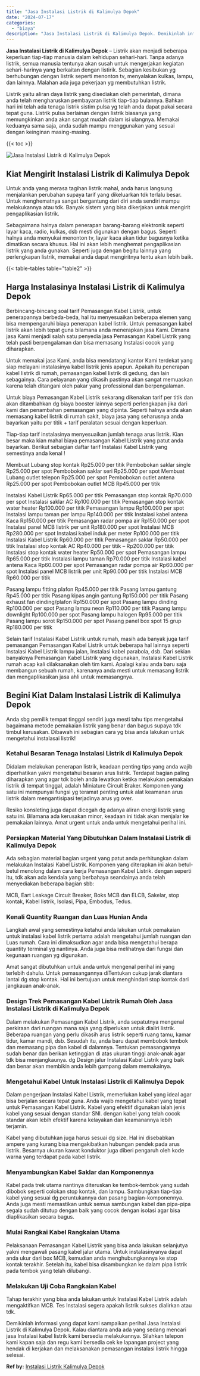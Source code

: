 ```yaml
---
title: "Jasa Instalasi Listrik di Kalimulya Depok"
date: "2024-07-17"
categories: 
  - "biaya"
description: "Jasa Instalasi Listrik di Kalimulya Depok. Demikinlah informasi yang dapat kami sampaikan perihal Jasa Instalasi Listrik di Kalimulya Depok. Kalau diantara a..."
---
```


**Jasa Instalasi Listrik di Kalimulya Depok** – Listrik akan menjadi beberapa keperluan tiap-tiap manusia dalam kehidupan sehari-hari. Tanpa adanya listrik, semua manusia tentunya akan susah untuk mengerjakan kegiatan sehari-harinya yang berkaitan dengan listirik. Sebagian kesibukan yg berhubungan dengan listrik seperti menonton tv, menyalakan kulkas, lampu, dan lainnya. Malahan ada juga pekerjaan yg membutuhkan listrik.

Listrik yaitu aliran daya listrik yang disediakan oleh pemerintah, dimana anda telah mengharuskan pembayaran listrik tiap-tiap bulannya. Bahkan hari ini telah ada tenaga listrik sistim pulsa yg telah anda dapat pakai secara tepat guna. Listrik pulsa berlainan dengan listrik biasanya yang memungkinkan anda akan sangat mudah dalam isi ulangnya. Memakai keduanya sama saja, anda sudah mampu menggunakan yang sesuai dengan keinginan masing-masing.

{{< toc >}}

![Jasa Instalasi Listrik di Kalimulya Depok](/images/instalasi-listrik-murah08.png)

## Kiat Mengirit Instalasi Listrik di Kalimulya Depok

Untuk anda yang merasa tagihan listrik mahal, anda harus langsung menjalankan perubahan supaya tarif yang dikeluarkan tdk terlalu besar. Untuk menghematnya sangat bergantung dari diri anda sendiri mampu melakukannya atau tdk. Banyak sistem yang bisa dikerjakan untuk mengirit pengaplikasian listrik.

Sebagaimana halnya dalam penerapan barang-barang elektronik seperti layar kaca, radio, kulkas, dsb mesti digunakan dengan bagus. Seperti halnya anda menyukai menonton tv, layar kaca akan tidur bagusnya ketika dimatikan secara khusus. Hal ini akan lebih menghemat pengaplikasian listrik yang anda gunakan. Seperti juga dengan begitu lainnya yang perlengkapan listrik, memakai anda dapat mengiritnya tentu akan lebih baik.

{{< table-tables table="table2" >}}

## Harga Instalasinya Instalasi Listrik di Kalimulya Depok

Berbincang-bincang soal tarif Pemasangan Kabel Listrik, untuk penerapannya berbeda-beda, hal itu menyesuaikan beberapa elemen yang bisa mempengaruhi biaya penerapan kabel listrik. Untuk pemasangan kabel listrik akan lebih tepat guna bilamana anda menerapkan jasa Kami. Dimana jasa Kami menjadi salah satu penyedia jasa Pemasangan Kabel Listrik yang telah pasti berpengalaman dan bisa memasang Instalasi cocok yang diharapkan.

Untuk memakai jasa Kami, anda bisa mendatangi kantor Kami terdekat yang siap melayani instalasinya kabel listrik jenis apapun. Apakah itu penerapan kabel listrik di rumah, pemasangan kabel listrik di gedung, dan lain sebagainya. Cara pelayanan yang dikasih pastinya akan sangat memuaskan karena telah ditangani oleh pakar yang professional dan berpengalaman.

Untuk biaya Pemasangan Kabel Listrik sekarang dikenakan tarif per titik dan akan ditambahkan dg biaya booster lainnya seperti perlengkapan jika dari kami dan penambahan pemasangan yang dipinta. Seperti halnya anda akan memasang kabel listrik di rumah sakit, biaya jasa yang seharusnya anda bayarkan yaitu per titik + tarif peralatan sesuai dengan keperluan.

Tiap-tiap tarif instalasinya menyesuaikan jumlah tenaga arus listrik. Kian besar maka kian mahal biaya pemasangan Kabel Listrik yang patut anda bayarkan. Berikut sebagian daftar tarif Instalasi Kabel Listrik yang semestinya anda kenal !

Membuat Lubang stop kontak Rp25.000 per titik Pembobokan saklar single Rp25.000 per spot Pembobokan saklar seri Rp25.000 per spot Membuat Lubang outlet telepon Rp25.000 per spot Pembobokan outlet antena Rp25.000 per spot Pembobokan outlet MCB Rp45.000 per titik

Instalasi Kabel Listrik Rp65.000 per titik Pemasangan stop kontak Rp70.000 per spot Instalasi saklar AC Rp100.000 per titik Pemasangan stop kontak water heater Rp100.000 per titik Pemasangan lampu Rp100.000 per spot Instalasi lampu taman per lampu Rp140.000 per titik Instalasi kabel antena Kaca Rp150.000 per titik Pemasangan radar pompa air Rp150.000 per spot Instalasi panel MCB listrik per unit Rp180.000 per spot Instalasi MCB Rp280.000 per spot Instalasi kabel induk per meter Rp100.000 per titik Instalasi Kabel Listrik Rp60.000 per titik Pemasangan saklar Rp50.000 per titik Instalasi stop kontak AC Rp40.000 per titik – Rp200.000 per titik Instalasi stop kontak water heater Rp50.000 per spot Pemasangan lampu Rp65.000 per titik Instalasi lampu taman Rp70.000 per titik Instalasi kabel antena Kaca Rp60.000 per spot Pemasangan radar pompa air Rp60.000 per spot Instalasi panel MCB listrik per unit Rp90.000 per titik Instalasi MCB Rp60.000 per titik

Pasang lampu fitting plafon Rp45.000 per titik Pasang lampu gantung Rp45.000 per titik Pasang kipas angin gantung Rp150.000 per titik Pasang exhaust fan dinding/plafon Rp150.000 per spot Pasang lampu dinding Rp100.000 per spot Pasang lampu neon Rp110.000 per titik Pasang lampu downlight Rp100.000 per spot Pasang lampu halogen Rp95.000 per titik Pasang lampu sorot Rp150.000 per spot Pasang panel box spot 15 grup Rp180.000 per titik

Selain tarif Instalasi Kabel Listrik untuk rumah, masih ada banyak juga tarif pemasangan Pemasangan Kabel Listrik untuk beberapa hal lainnya seperti Instalasi Kabel Listrik lampu jalan, Instalasi kabel parabola, dsb. Dari sekian banyaknya Pemasangan Kabel Listrik yang digunakan, Instalasi Kabel Listrik rumah acap kali dilaksanakan oleh tim kami. Apalagi kalau anda baru saja membangun sebuah rumah, karenanya anda mesti untuk memasang listrik dan mengaplikasikan jasa ahli untuk memasangnya.

## Begini Kiat Dalam Instalasi Listrik di Kalimulya Depok


Anda sbg pemilik tempat tinggal sendiri juga mesti tahu tips mengetahui bagaimana metode pemakaian listrik yang benar dan bagus supaya tdk timbul kerusakan. Dibawah ini sebagian cara yg bisa anda lakukan untuk mengetahui instalasai listrik!

### Ketahui Besaran Tenaga Instalasi Listrik di Kalimulya Depok

Didalam melakukan penerapan listrik, keadaan penting tips yang anda wajib diperhatikan yakni mengetahui besaran arus listrik. Terdapat bagian paling diharapkan yang agar tdk boleh anda lewatkan ketika melakukan pemakaian listrik di tempat tinggal, adalah Miniature Circuit Braker. Komponen yang satu ini mempunyai fungsi yg teramat penting untuk alat keamanan arus listrik dalam mengantisipasi terjadinya arus yg over.

Resiko konsleting juga dapat dicegah dg adanya aliran energi listrik yang satu ini. Bilamana ada kerusakan minor, keadaan ini tidak akan menjalar ke pemakaian lainnya. Amat urgent untuk anda untuk mengetahui perihal ini.

### Persiapkan Material Yang Dibutuhkan Dalam Instalasi Listrik di Kalimulya Depok

Ada sebagian material bagian urgent yang patut anda perhitungkan dalam melakukan Instalasi Kabel Listrik. Komponen yang diterapkan ini akan betul-betul menolong dalam cara kerja Pemasangan Kabel Listrik. dengan seperti itu, tdk akan ada kendala yang berbahaya seandainya anda telah menyediakan beberapa bagian sbb:

MCB, Eart Leakage Circuit Breaker, Boks MCB dan ELCB, Sakelar, stop kontak, Kabel listrik, Isolasi, Pipa, Embodus, Tedus.

### Kenali Quantity Ruangan dan Luas Hunian Anda

Langkah awal yang semestinya ketahui anda lakukan untuk pemakaian untuk instalasi kabel listrik pertama adalah mengetahui jumlah ruangan dan Luas rumah. Cara ini dimaksudkan agar anda bisa mengetahui berapa quantity terminal yg nantinya. Anda juga bisa melihatnya dari fungsi dan kegunaan ruangan yg digunakan.

Amat sangat dibutuhkan untuk anda untuk mengenal perihal ini yang terlebih dahulu. Untuk pemasangannya diTentukan cukup jarak diantara lantai dg stop kontak. Hal ini bertujuan untuk menghindari stop kontak dari jangkauan anak-anak.

### Design Trek Pemasangan Kabel Listrik Rumah Oleh Jasa Instalasi Listrik di Kalimulya Depok

Dalam melakukan Pemasangan Kabel Listrik, anda sepatutnya mengenal perkiraan dari ruangan mana saja yang diperlukan untuk dialiri listrik. Beberapa ruangan yang perlu dikasih arus listrik seperti ruang tamu, kamar tidur, kamar mandi, dsb. Sesudah itu, anda baru dapat membobok tembok dan memasang pipa dan kabel di dalamnya. Tentukan pemasangannya sudah benar dan berikan ketinggian di atas ukuran tinggi anak-anak agar tdk bisa menjangkaunya. dg Design jalur Instalasi Kabel Listrik yang baik dan benar akan membikin anda lebih gampang dalam memakainya.

### Mengetahui Kabel Untuk Instalasi Listrik di Kalimulya Depok

Dalam pengerjaan Instalasi Kabel Listrik, memerlukan kabel yang ideal agar bisa berjalan secara tepat guna. Anda wajib mengetahui kabel yang tepat untuk Pemasangan Kabel Listrik. Kabel yang efektif digunakan ialah jenis kabel yang sesuai dengan standar SNI. dengan kabel yang telah cocok standar akan lebih efektif karena kelayakan dan keamanannya lebih terjamin.

Kabel yang dibutuhkan juga harus sesuai dg size. Hal ini disebabkan ampere yang kurang bisa mengakibatkan hubungan pendek pada arus listrik. Besarnya ukuran kawat konduktor juga diberi pengaruh oleh kode warna yang terdapat pada kabel listrik.

### Menyambungkan Kabel Saklar dan Komponennya

Kabel pada trek utama nantinya diteruskan ke tembok-tembok yang sudah dibobok seperti colokan stop kontak, dan lampu. Sambungkan tiap-tiap kabel yang sesuai dg peruntukannya dan pasang bagian-komponennya. Anda juga mesti memastikan untuk semua sambungan kabel dan pipa-pipa segala sudah ditutup dengan baik yang cocok dengan isolasi agar bisa diaplikasikan secara bagus.

### Mulai Rangkai Kabel Rangkaian Utama

Pelaksanaan Pemasangan Kabel Listrik yang bisa anda lakukan selanjutya yakni mengawali pasang kabel jalur utama. Untuk instalasinyanya dapat anda ukur dari box MCB, kemudian anda menghubungkannya ke stop kontak terakhir. Setelah itu, kabel bisa disambungkan ke dalam pipa listrik pada tembok yang telah dilubangi.

### Melakukan Uji Coba Rangkaian Kabel

Tahap terakhir yang bisa anda lakukan untuk Instalasi Kabel Listrik adalah mengaktifkan MCB. Tes Instalasi segera apakah listrik sukses dialirkan atau tdk.

Demikinlah informasi yang dapat kami sampaikan perihal Jasa Instalasi Listrik di Kalimulya Depok. Kalau diantara anda ada yang sedang mencari jasa Instalasi kabel listrik kami bersedia melakukannya. Silahkan telepon kami kapan saja dan regu kami bersedia cek ke lapangan project yang hendak di kerjakan dan melaksanakan pemasangan instalasi listrik hingga selesai.

**Ref by:** [Instalasi Listrik Kalimulya Depok](https://id.wikipedia.org/wiki/Instalasi)
